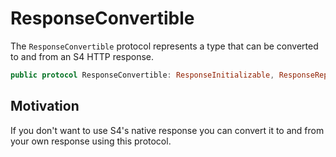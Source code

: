 # ResponseConvertible

The `ResponseConvertible` protocol represents a type that can be converted to and from an S4 HTTP response.

```swift
public protocol ResponseConvertible: ResponseInitializable, ResponseRepresentable {}
```

## Motivation

If you don't want to use S4's native response you can convert it to and from your own response using this protocol.